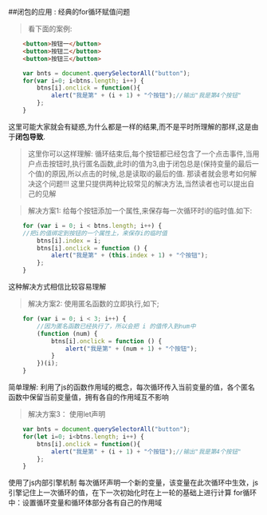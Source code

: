 ##闭包的应用 : 经典的for循环赋值问题

>看下面的案例:
```html
	<button>按钮一</button>
	<button>按钮二</button>
	<button>按钮三</button>
```
```javascript
    var bnts = document.querySelectorAll("button");
    for(var i=0; i<btns.length; i++) {
        btns[i].onclick = function(){
            alert("我是第" + (i + 1) + "个按钮");//输出"我是第4个按钮"
        };
    }
```
这里可能大家就会有疑惑,为什么都是一样的结果,而不是平时所理解的那样,这是由于**闭包导致**.


>这里你可以这样理解:
    循环结束后,每个按钮都已经包含了一个点击事件,当用户点击按钮时,执行匿名函数,此时i的值为3,由于闭包总是(保持变量的最后一个值)的原因,所以点击的时候,总是读取i的最后的值.
那读者就会思考如何解决这个问题!!!
这里只提供两种比较常见的解决方法,当然读者也可以提出自己的见解



>解决方案1:
>给每个按钮添加一个属性,来保存每一次循环时i的临时值.如下:

```javascript
	for (var i = 0; i < btns.length; i++) {
	//把i的值绑定到按钮的一个属性上，来保存i的临时值
		btns[i].index = i;
		btns[i].onclick = function () {
			alert("我是第" + (this.index + 1) + "个按钮");
		};
	}
```
这种解决方式相信比较容易理解



>解决方案2:
>使用匿名函数的立即执行,如下;
```javascript
	for (var i = 0; i < 3; i++) {	
    	//因为匿名函数已经执行了，所以会把 i 的值传入到num中
		(function (num) {
			btns[i].onclick = function () {
				alert("我是第" + (num + 1) + "个按钮");
			}
		})(i);
	}
```
简单理解:
利用了js的函数作用域的概念，每次循环传入当前变量的值，各个匿名函数中保留当前变量值，拥有各自的作用域互不影响


>解决方案3：
>使用let声明
```javascript
	var bnts = document.querySelectorAll("button");
    for(let i=0; i<btns.length; i++) {
        btns[i].onclick = function(){
            alert("我是第" + (i + 1) + "个按钮");//输出"我是第4个按钮"
        };
    }
```
使用了js内部引擎机制
每次循环声明一个新的变量，该变量在此次循环中生效，js引擎记住上一次循环的值，在下一次初始化时在上一轮的基础上进行计算
for循环中：设置循环变量和循环体部分各有自己的作用域
